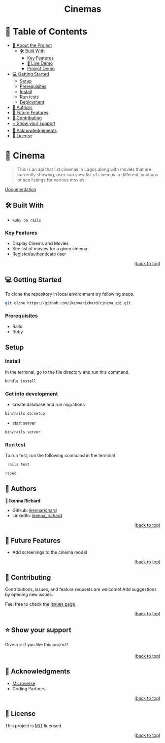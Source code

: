 
<a name="readme-top"></a>

<div align="center">

  <h1><b>Cinemas</b></h1>

</div>

# 📗 Table of Contents

- [📖 About the Project](#about-project)
  - [🛠 Built With](#built-with)
    - [Key Features](#key-features)
    - [🚀 Live Demo](#live-demo)
    - [ Project Demo](#project-demo)
- [💻 Getting Started](#getting-started)
  - [Setup](#setup)
  - [Prerequisites](#prerequisites)
  - [Install](#install)
  - [Run tests](#run-tests)
  - [Deployment](#triangular_flag_on_post-deployment)
- [👥 Authors](#authors)
- [🔭 Future Features](#future-features)
- [🤝 Contributing](#contributing)
- [⭐️ Show your support](#support)
- [🙏 Acknowledgements](#acknowledgements)
- [📝 License](#license)

# 📖 Cinema

>This is an api that list cinemas in Lagos along with movies that are currently showing, user can view list of cinemas in different locations or see listings for various movies.

[Documentation]('https://www.postman.com/orbital-module-astronomer-48460559/workspace/my-workspace/collection/30969083-7d04cf41-ae82-4f4e-878e-227706fc44ef?action=share&creator=30969083')

## 🛠 Built With <a name="built-with"></a>

- `Ruby on rails`

### Key Features <a name="key-features"></a>

- Display Cinems and Movies
- See list of movies for a given cinema
- Register/authenticate user

<p align="right">(<a href="#readme-top">back to top</a>)</p>

<!-- GETTING STARTED -->

## 💻 Getting Started
To clone the repository in local environment try following steps.

```sh
git clone https://github.com/ikennarichard/cinema_api.git
```

### Prerequisites

- Rails
- Ruby

## Setup

### Install

In the terminal, go to the file directory and run this command.

```sh
bundle install
```
### Get into development
- create database and run migrations

```sh
bin/rails db:setup
```
- start server

```sh
bin/rails server
```

### Run test
To run test, run the following command in the terminal

```bash
 rails test
```
```sh
rspec
```

## 👥 Authors <a name="authors"></a>

👤 **Ikenna Richard**

- GitHub: [ikennarichard](https://github.com/ikennarichard)
- LinkedIn: [ikenna_richard](https://linkedin.com/in/ikenna_richard)


<p align="right">(<a href="#readme-top">back to top</a>)</p>

## 🔭 Future Features <a name="future-features"></a>

- Add screenings to the cinema model

<p align="right">(<a href="#readme-top">back to top</a>)</p>

## 🤝 Contributing <a name="contributing"></a>

Contributions, issues, and feature requests are welcome! Add suggestions by opening new issues.

Feel free to check the [issues page](https://github.com/ikennarichard/cinema_api/issues).

<p align="right">(<a href="#readme-top">back to top</a>)</p>

## ⭐️ Show your support <a name="support"></a>

Give a ⭐️ if you like this project!

<p align="right">(<a href="#readme-top">back to top</a>)</p>

## 🙏 Acknowledgments <a name="acknowledgements"></a>

- [Microverse](https://www.microverse.org/)
- Coding Partners

<p align="right">(<a href="#readme-top">back to top</a>)</p>

## 📝 License <a name="license"></a>

This project is [MIT](./LICENSE) licensed.

<p align="right">(<a href="#readme-top">back to top</a>)</p>